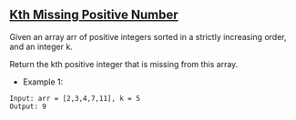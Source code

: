 ## [Kth Missing Positive Number](https://leetcode.com/problems/kth-missing-positive-number/description/)
Given an array arr of positive integers sorted in a strictly increasing order, and an integer k.

Return the kth positive integer that is missing from this array.



- Example 1:
```
Input: arr = [2,3,4,7,11], k = 5
Output: 9
```
